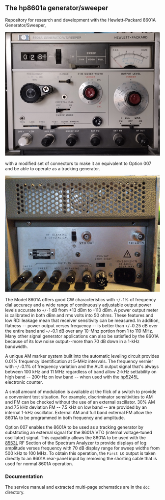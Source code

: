 ## The hp8601a generator/sweeper

Repository for research and development with the Hewlett-Packard 8601A Generator/Sweeper,

![8601-front](/img/8601a-front.jpg)

with a modified set of connectors to make it an equivalent to Option 007 and be able to operate as a tracking generator.

![8601-front](/img/8601a-rear.jpg)

The Model 8601A offers good CW characteristics with `+/-`1% of frequency dial accuracy and a wide range of continuously adjustable output power levels accurate to `+/-`1 dB from +13 dBm to -110 dBm. A power output meter is calibrated in both dBm and rms volts into 50 ohms. These features and low RDI leakage mean that receiver sensitivity can be measured. In addition, flatness -- power output verses frequency -- is better than `+/-`0.25 dB over the entire band and `+/-`0.1 dB over any 10-Mhz portion from 1 to 110 MHz. Many other signal generator applications can also be satisfied by the 8601A because of its low noise output--more than 70 dB down in a 1-kHz bandwidth.

A unique AM marker system built into the automatic leveling circuit provides 0.01% frequency identification at 5-MHz intervals. The frequency vernier with `+/-`0.1% of frequency variation and the AUX output signal that's always between 100 kHz and 11 MHz regardless of band allow 2-kHz settability on high band -- 200-Hz on low band -- when used with the [hp5245L](https://github.com/cartheur/hp5245l) electronic counter.

A small amount of modulation is available at the flick of a switch to provide a convenient test situation. For example, discriminator sensitivities to AM and FM can be checked without the use of an external oscillator. 30% AM and 75 kHz deviation FM -- 7.5 kHz on low band -- are provided by an internal 1-kHz oscillator. External AM and full band external FM allow the 8601A to be programmed in both frequency and amplitude.

Option 007 enables the 8601A to be used as a tracking generator by substituting an external signal for the 8601A VTO (internal voltage-tuned oscillator) signal. This capability allows the 8601A to be used with the [8553L](https://github.com/cartheur/hp141s) RF Section of the Spectrum Analyzer to provide displays of log amplitude verses frequency with 70 dB display range for sweep widths from 500 kHz to 100 MHz. To obtain this operation, the `First LO` output is taken directly to an 8601A rear-panel input by removing the shorting cable that is used for normal 8601A operation.

### Documentation

The service manual and extracted multi-page schematics are in the `doc` directory.